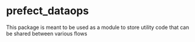 # prefect_dataops

This package is meant to be used as a module to store utility code that can be shared between various flows
